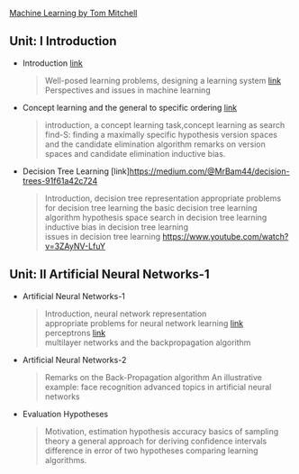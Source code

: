  [Machine Learning by Tom Mitchell](https://www.cin.ufpe.br/~cavmj/Machine%20-%20Learning%20-%20Tom%20Mitchell.pdf)

## Unit: I Introduction 
 - Introduction [link](https://medium.com/analytics-vidhya/an-introduction-to-machine-learning-574bafa6fc66)  
   > Well-posed learning problems, designing a learning system [link](https://medium.datadriveninvestor.com/3-steps-introduction-to-machine-learning-and-design-of-a-learning-system-bd12b65aa50c) </br>
   > Perspectives and issues in machine learning
 - Concept learning and the general to specific ordering [link](https://medium.com/@pralhad2481/chapter-2-concept-learning-part-2-d8aa0761143e)
   > introduction, a concept learning task,concept learning as search
   > find-S: finding a maximally specific hypothesis
   > version spaces and the candidate elimination algorithm
   > remarks on version spaces and candidate elimination
   > inductive bias.
 - Decision Tree Learning [link]https://medium.com/@MrBam44/decision-trees-91f61a42c724
   > Introduction, decision tree representation
   > appropriate problems for decision tree learning
   > the basic decision tree learning algorithm
   > hypothesis space search in decision tree learning
   > inductive bias in decision tree learning <br>
   > issues in decision tree learning https://www.youtube.com/watch?v=3ZAyNV-LfuY
   
## Unit: II Artificial Neural Networks-1
 - Artificial Neural Networks-1
   > Introduction, neural network representation<br>
   > appropriate problems for neural network learning [link](https://www.youtube.com/watch?v=i8rGS6nZTEk)<br>
   > perceptrons [link](https://www.youtube.com/watch?v=ktGm0WCoQOg)<br>
   > multilayer networks and the backpropagation algorithm
 - Artificial Neural Networks-2
   > Remarks on the Back-Propagation algorithm
   > An illustrative example: face recognition
   > advanced topics in artificial neural networks
 - Evaluation Hypotheses
   > Motivation, estimation hypothesis accuracy
   > basics of sampling theory
   > a general approach for deriving confidence intervals
   > difference in error of two hypotheses
comparing learning algorithms.
